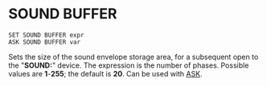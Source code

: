 # SOUND BUFFER

`SET SOUND BUFFER expr`  
`ASK SOUND BUFFER var`

Sets the size of the sound envelope storage area, for a subsequent open to the "**SOUND:**" device. The expression is the number of phases. Possible values are **1**-**255**; the default is **20**. Can be used with [ASK](man_cs-ask.md).

